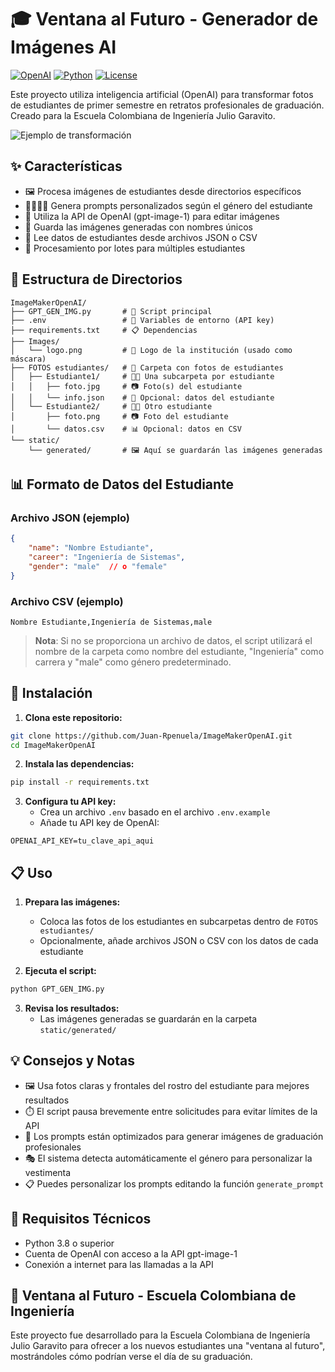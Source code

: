 # 🎓 Ventana al Futuro - Generador de Imágenes AI

[![OpenAI](https://img.shields.io/badge/Powered%20by-OpenAI-412991.svg)](https://openai.com)
[![Python](https://img.shields.io/badge/Python-3.8+-blue.svg)](https://www.python.org/downloads/)
[![License](https://img.shields.io/badge/License-MIT-green.svg)](https://opensource.org/licenses/MIT)

Este proyecto utiliza inteligencia artificial (OpenAI) para transformar fotos de estudiantes de primer semestre en retratos profesionales de graduación. Creado para la Escuela Colombiana de Ingeniería Julio Garavito.

![Ejemplo de transformación](https://i.imgur.com/placeholder.png)

## ✨ Características

- 🖼️ Procesa imágenes de estudiantes desde directorios específicos
- 👩‍🎓👨‍🎓 Genera prompts personalizados según el género del estudiante
- 🤖 Utiliza la API de OpenAI (gpt-image-1) para editar imágenes
- 💾 Guarda las imágenes generadas con nombres únicos
- 📄 Lee datos de estudiantes desde archivos JSON o CSV
- 🚀 Procesamiento por lotes para múltiples estudiantes

## 📁 Estructura de Directorios

```
ImageMakerOpenAI/
├── GPT_GEN_IMG.py       # 🚀 Script principal
├── .env                 # 🔑 Variables de entorno (API key)
├── requirements.txt     # 📋 Dependencias
├── Images/
│   └── logo.png         # 🏫 Logo de la institución (usado como máscara)
├── FOTOS estudiantes/   # 📸 Carpeta con fotos de estudiantes
│   ├── Estudiante1/     # 👩‍🎓 Una subcarpeta por estudiante
│   │   ├── foto.jpg     # 📷 Foto(s) del estudiante
│   │   └── info.json    # 📝 Opcional: datos del estudiante
│   └── Estudiante2/     # 👨‍🎓 Otro estudiante
│       ├── foto.png     # 📷 Foto del estudiante
│       └── datos.csv    # 📊 Opcional: datos en CSV
└── static/
    └── generated/       # 🖼️ Aquí se guardarán las imágenes generadas
```

## 📊 Formato de Datos del Estudiante

### Archivo JSON (ejemplo)
```json
{
    "name": "Nombre Estudiante",
    "career": "Ingeniería de Sistemas",
    "gender": "male"  // o "female"
}
```

### Archivo CSV (ejemplo)
```
Nombre Estudiante,Ingeniería de Sistemas,male
```

> **Nota**: Si no se proporciona un archivo de datos, el script utilizará el nombre de la carpeta como nombre del estudiante, "Ingeniería" como carrera y "male" como género predeterminado.

## 🚀 Instalación

1. **Clona este repositorio:**
```bash
git clone https://github.com/Juan-Rpenuela/ImageMakerOpenAI.git
cd ImageMakerOpenAI
```

2. **Instala las dependencias:**
```bash
pip install -r requirements.txt
```

3. **Configura tu API key:**
   - Crea un archivo `.env` basado en el archivo `.env.example`
   - Añade tu API key de OpenAI:
```
OPENAI_API_KEY=tu_clave_api_aqui
```

## 📋 Uso

1. **Prepara las imágenes:**
   - Coloca las fotos de los estudiantes en subcarpetas dentro de `FOTOS estudiantes/`
   - Opcionalmente, añade archivos JSON o CSV con los datos de cada estudiante

2. **Ejecuta el script:**
```bash
python GPT_GEN_IMG.py
```

3. **Revisa los resultados:**
   - Las imágenes generadas se guardarán en la carpeta `static/generated/`

## 💡 Consejos y Notas

- 🖼️ Usa fotos claras y frontales del rostro del estudiante para mejores resultados
- ⏱️ El script pausa brevemente entre solicitudes para evitar límites de la API
- 📝 Los prompts están optimizados para generar imágenes de graduación profesionales
- 🎭 El sistema detecta automáticamente el género para personalizar la vestimenta
- 📋 Puedes personalizar los prompts editando la función `generate_prompt`

## 🔧 Requisitos Técnicos

- Python 3.8 o superior
- Cuenta de OpenAI con acceso a la API gpt-image-1
- Conexión a internet para las llamadas a la API
## 🌟 Ventana al Futuro - Escuela Colombiana de Ingeniería

Este proyecto fue desarrollado para la Escuela Colombiana de Ingeniería Julio Garavito para ofrecer a los nuevos estudiantes una "ventana al futuro", mostrándoles cómo podrían verse el día de su graduación.
